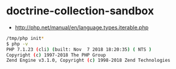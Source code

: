 # doctrine-collection-sandbox

- http://php.net/manual/en/language.types.iterable.php

~~~sh
/tmp/php init*
$ php -v
PHP 7.1.23 (cli) (built: Nov  7 2018 18:20:35) ( NTS )
Copyright (c) 1997-2018 The PHP Group
Zend Engine v3.1.0, Copyright (c) 1998-2018 Zend Technologies
~~~
